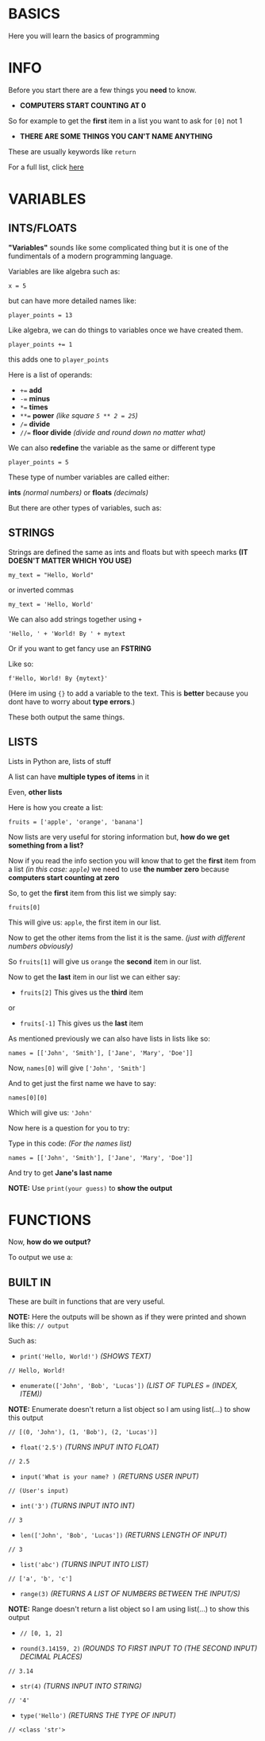 # BASICS

Here you will learn the basics of programming

# INFO

Before you start there are a few things you **need** to know.

- **COMPUTERS START COUNTING AT 0**

So for example to get the **first** item in a list you want to ask for `[0]` not 1

- **THERE ARE SOME THINGS YOU CAN'T NAME ANYTHING**

These are usually keywords like `return`

For a full list, click [here](https://flexiple.com/python/python-reserved-words/#section1)

# VARIABLES

## INTS/FLOATS

**"Variables"** sounds like some complicated thing but it is one of the fundimentals of a modern programming language.

Variables are like algebra such as:

`x = 5`

but can have more detailed names like:

`player_points = 13`



Like algebra, we can do things to variables once we have created them.

`player_points += 1`

this adds one to `player_points`

Here is a list of operands:

- `+=` **add**
- `-=` **minus**
- `*=` **times**
- `**=` **power** *(like square `5 ** 2 = 25`)*
- `/=` **divide**
- `//=` **floor divide** *(divide and round down no matter what)*


  
We can also **redefine** the variable as the same or different type

`player_points = 5`



These type of number variables are called either:

**ints** *(normal numbers)* or **floats** *(decimals)*

But there are other types of variables, such as:

## STRINGS

Strings are defined the same as ints and floats but with speech marks **(IT DOESN'T MATTER WHICH YOU USE)**

`my_text = "Hello, World"`

or inverted commas

`my_text = 'Hello, World'`



We can also add strings together using `+`

`'Hello, ' + 'World! By ' + mytext`

Or if you want to get fancy use an **FSTRING**

Like so:

`f'Hello, World! By {mytext}'`

(Here im using `{}` to add a variable to the text. This is **better** because you dont have to worry about **type errors**.)

These both output the same things.

## LISTS

Lists in Python are, lists of stuff

A list can have **multiple types of items** in it

Even, **other lists**

Here is how you create a list:

`fruits = ['apple', 'orange', 'banana']`

Now lists are very useful for storing information but, **how do we get something from a list?**

Now if you read the info section you will know that to get the **first** item from a list *(in this case: `apple`)* we need to use **the number zero** because **computers start counting at zero**

So, to get the **first** item from this list we simply say:

`fruits[0]`

This will give us: `apple`, the first item in our list.

Now to get the other items from the list it is the same. *(just with different numbers obviously)*

So `fruits[1]` will give us `orange` the **second** item in our list.

Now to get the **last** item in our list we can either say:

- `fruits[2]` This gives us the **third** item

or

- `fruits[-1]` This gives us the **last** item

As mentioned previously we can also have lists in lists like so:

`names = [['John', 'Smith'], ['Jane', 'Mary', 'Doe']]`

Now, `names[0]` will give `['John', 'Smith']`

And to get just the first name we have to say:

`names[0][0]`

Which will give us: `'John'`

Now here is a question for you to try:

Type in this code: *(For the names list)*

`names = [['John', 'Smith'], ['Jane', 'Mary', 'Doe']]`

And try to get **Jane's last name**

**NOTE:** Use `print(your guess)` to **show the output**

# FUNCTIONS

Now, **how do we output?**

To output we use a:

## BUILT IN

These are built in functions that are very useful.

**NOTE:** Here the outputs will be shown as if they were printed and shown like this: `// output`

Such as:

- `print('Hello, World!')` *(SHOWS TEXT)*

`// Hello, World!`

- `enumerate(['John', 'Bob', 'Lucas'])` *(LIST OF TUPLES = (INDEX, ITEM))*

**NOTE:** Enumerate doesn't return a list object so I am using list(...) to show this output

`// [(0, 'John'), (1, 'Bob'), (2, 'Lucas')]`

- `float('2.5')` *(TURNS INPUT INTO FLOAT)*

`// 2.5`

- `input('What is your name? )` *(RETURNS USER INPUT)*

`// (User's input)`

- `int('3')` *(TURNS INPUT INTO INT)*

`// 3`

- `len(['John', 'Bob', 'Lucas'])` *(RETURNS LENGTH OF INPUT)*

`// 3`

- `list('abc')` *(TURNS INPUT INTO LIST)*

`// ['a', 'b', 'c']`

- `range(3)` *(RETURNS A LIST OF NUMBERS BETWEEN THE INPUT/S)*

**NOTE:** Range doesn't return a list object so I am using list(...) to show this output

- `// [0, 1, 2]`

- `round(3.14159, 2)` *(ROUNDS TO FIRST INPUT TO (THE SECOND INPUT) DECIMAL PLACES)*

`// 3.14`

- `str(4)` *(TURNS INPUT INTO STRING)*

`// '4'`

- `type('Hello')` *(RETURNS THE TYPE OF INPUT)*

`// <class 'str'>`

